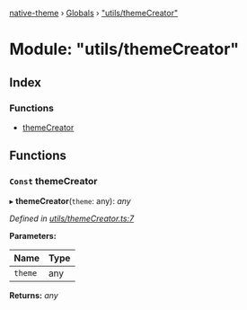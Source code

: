 [native-theme](../README.md) › [Globals](../globals.md) › ["utils/themeCreator"](_utils_themecreator_.md)

# Module: "utils/themeCreator"

## Index

### Functions

* [themeCreator](_utils_themecreator_.md#const-themecreator)

## Functions

### `Const` themeCreator

▸ **themeCreator**(`theme`: any): *any*

*Defined in [utils/themeCreator.ts:7](https://github.com/indigo-org/native-theme/blob/be1f6d8/src/utils/themeCreator.ts#L7)*

**Parameters:**

Name | Type |
------ | ------ |
`theme` | any |

**Returns:** *any*
